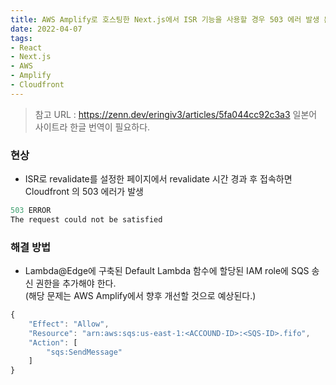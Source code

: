 ```yaml
---
title: AWS Amplify로 호스팅한 Next.js에서 ISR 기능을 사용할 경우 503 에러 발생 문제 해결 방법
date: 2022-04-07
tags:
- React
- Next.js
- AWS
- Amplify
- Cloudfront
---
```


>
> 참고 URL : https://zenn.dev/eringiv3/articles/5fa044cc92c3a3
> 일본어 사이트라 한글 번역이 필요하다. 

### 현상
- ISR로 revalidate를 설정한 페이지에서 revalidate 시간 경과 후 접속하면 Cloudfront 의 503 에러가 발생
```typescript
503 ERROR 
The request could not be satisfied
```

### 해결 방법
- Lambda@Edge에 구축된 Default Lambda 함수에 할당된 IAM role에 SQS 송신 권한을 추가해야 한다.  
  (해당 문제는 AWS Amplify에서 향후 개선할 것으로 예상된다.)
  
```typescript
{
    "Effect": "Allow",
    "Resource": "arn:aws:sqs:us-east-1:<ACCOUND-ID>:<SQS-ID>.fifo",
    "Action": [
        "sqs:SendMessage"
    ]
}
```
